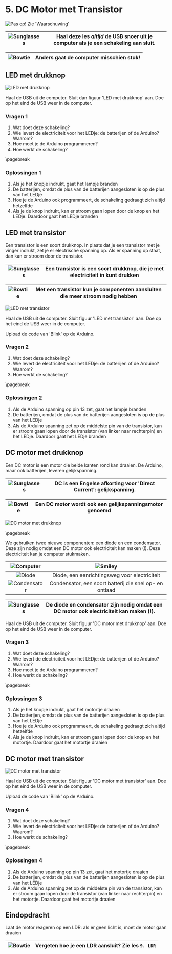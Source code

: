 # 5. DC Motor met Transistor

![Pas op! Zie 'Waarschuwing'](5_dc_motor_met_transistor_waarschuwing.png)

![Sunglasses](EmojiSunglasses.png) | Haal deze les *altijd* de USB snoer uit je computer als je een schakeling aan sluit.
:-------------:|:----------------------------------------: 

![Bowtie](EmojiBowtie.png) | Anders gaat de computer misschien stuk!
:-------------:|:----------------------------------------: 

## LED met drukknop

![LED met drukknop](5_dc_motor_met_transistor_led_drukknop.png)

Haal de USB uit de computer. 
Sluit dan figuur 'LED met drukknop' aan. 
Doe op het eind de USB weer in de computer.

### Vragen 1

 1. Wat doet deze schakeling?
 2. Wie levert de electriciteit voor het LEDje: de batterijen of de Arduino? Waarom?
 3. Hoe moet je de Arduino programmeren?
 4. Hoe werkt de schakeling?

\pagebreak

### Oplossingen 1

 1. Als je het knopje indrukt, gaat het lampje branden
 2. De batterijen, omdat de plus van de batterijen aangesloten is op de plus van het LEDje
 3. Hoe je de Arduino ook programmeert, de schakeling gedraagt zich altijd hetzelfde
 4. Als je de knop indrukt, kan er stroom gaan lopen door de knop en het LEDje. Daardoor gaat het LEDje branden

## LED met transistor

Een transistor is een soort drukknop.
In plaats dat je een transistor met je vinger indrukt,
zet je er electrische spanning op.
Als er spanning op staat, dan kan er stroom door de transistor.

![Sunglasses](EmojiSunglasses.png) | Een transistor is een soort drukknop, die je met electriciteit in kunt drukken
:-------------:|:----------------------------------------: 

![Bowtie](EmojiBowtie.png) | Met een transistor kun je componenten aansluiten die meer stroom nodig hebben
:-------------:|:----------------------------------------: 

![LED met transistor](5_dc_motor_met_transistor_led_transistor.png)

Haal de USB uit de computer. 
Sluit figuur 'LED met transistor' aan.
Doe op het eind de USB weer in de computer.

Upload de code van 'Blink' op de Arduino.

### Vragen 2

 1. Wat doet deze schakeling?
 2. Wie levert de electriciteit voor het LEDje: de batterijen of de Arduino? Waarom?
 3. Hoe werkt de schakeling?

\pagebreak

### Oplossingen 2

 1. Als de Arduino spanning op pin 13 zet, gaat het lampje branden
 2. De batterijen, omdat de plus van de batterijen aangesloten is op de plus van het LEDje
 3. Als de Arduino spanning zet op de middelste pin van de transistor, 
    kan er stroom gaan lopen door de transistor (van linker naar rechterpin) en het LEDje. 
    Daardoor gaat het LEDje branden

## DC motor met drukknop

Een DC motor is een motor die beide kanten rond kan draaien. De Arduino, maar ook batterijen, leveren
gelijkspanning.

![Sunglasses](EmojiSunglasses.png) | DC is een Engelse afkorting voor 'Direct Current': gelijkspanning. 
:-------------:|:----------------------------------------: 

![Bowtie](EmojiBowtie.png) | Een DC motor wordt ook een gelijkspanningsmotor genoemd
:-------------:|:----------------------------------------: 

![DC motor met drukknop](5_dc_motor_met_transistor_motor_drukknop.png)

\pagebreak

We gebruiken twee nieuwe componenten: een diode en een condensator. 
Deze zijn nodig omdat een DC motor ook electriciteit kan maken (!).
Deze electriciteit kan je computer stukmaken. 

![Computer](EmojiComputer.png) | ![Smiley](EmojiSmiley.png)
:-------------:|:----------------------------------------: 
![Diode](5_dc_motor_met_transistor_diode.png) | Diode, een eenrichtingsweg voor electriciteit
![Condensator](5_dc_motor_met_transistor_condensator.png) | Condensator, een soort batterij die snel op- en ontlaad

![Sunglasses](EmojiSunglasses.png) | De diode en condensator zijn nodig omdat een DC motor ook electriciteit kan maken (!).
:-------------:|:----------------------------------------: 

Haal de USB uit de computer. 
Sluit figuur 'DC motor met drukknop' aan.
Doe op het eind de USB weer in de computer.

### Vragen 3

 1. Wat doet deze schakeling?
 2. Wie levert de electriciteit voor het LEDje: de batterijen of de Arduino? Waarom?
 3. Hoe moet je de Arduino programmeren?
 4. Hoe werkt de schakeling?

\pagebreak

### Oplossingen 3

 1. Als je het knopje indrukt, gaat het motortje draaien
 2. De batterijen, omdat de plus van de batterijen aangesloten is op de plus van het LEDje
 3. Hoe je de Arduino ook programmeert, de schakeling gedraagt zich altijd hetzelfde
 4. Als je de knop indrukt, kan er stroom gaan lopen door de knop en het motortje. Daardoor gaat het motortje draaien

## DC motor met transistor

![DC motor met transistor](5_dc_motor_met_transistor_motor_transistor.png)

Haal de USB uit de computer. 
Sluit figuur 'DC motor met transistor' aan.
Doe op het eind de USB weer in de computer.

Upload de code van 'Blink' op de Arduino.

### Vragen 4

 1. Wat doet deze schakeling?
 2. Wie levert de electriciteit voor het LEDje: de batterijen of de Arduino? Waarom?
 3. Hoe werkt de schakeling?

\pagebreak

### Oplossingen 4

 1. Als de Arduino spanning op pin 13 zet, gaat het motortje draaien
 2. De batterijen, omdat de plus van de batterijen aangesloten is op de plus van het LEDje
 3. Als de Arduino spanning zet op de middelste pin van de transistor, 
    kan er stroom gaan lopen door de transistor (van linker naar rechterpin) en het motortje. 
    Daardoor gaat het motortje draaien

## Eindopdracht

Laat de motor reageren op een LDR: als er geen licht is, moet de motor gaan draaien

![Bowtie](EmojiBowtie.png) | Vergeten hoe je een LDR aansluit? Zie les `9. LDR`
:-------------:|:----------------------------------------: 
